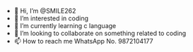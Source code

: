 - 👋 Hi, I’m @SMILE262
- 👀 I’m interested in coding 
- 🌱 I’m currently learning c language
- 💞️ I’m looking to collaborate on something related to coding
- 📫 How to reach me WhatsApp No. 9872104177

<!---
SMILE262/SMILE262 is a ✨ special ✨ repository because its `README.md` (this file) appears on your GitHub profile.
You can click the Preview link to take a look at your changes.
--->
